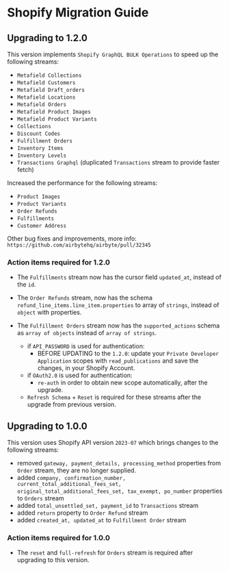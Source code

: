 # Shopify Migration Guide

## Upgrading to 1.2.0
This version implements `Shopify GraphQL BULK Operations` to speed up the following streams:
 - `Metafield Collections`
 - `Metafield Customers `
 - `Metafield Draft_orders`
 - `Metafield Locations`
 - `Metafield Orders`
 - `Metafield Product Images`
 - `Metafield Product Variants`
 - `Collections`
 - `Discount Codes`
 - `Fulfillment Orders`
 - `Inventory Items`
 - `Inventory Levels`
 - `Transactions Graphql` (duplicated `Transactions` stream to provide faster fetch)

Increased the performance for the following streams:
 - `Product Images`
 - `Product Variants`
 - `Order Refunds`
 - `Fulfillments`
 - `Customer Address`

Other bug fixes and improvements, more info: `https://github.com/airbytehq/airbyte/pull/32345`

### Action items required for 1.2.0
* The `Fulfillments` stream now has the cursor field `updated_at`, instead of the `id`.
* The `Order Refunds` stream, now has the schema `refund_line_items.line_item.properties` to array of `strings`, instead of `object` with properties.
* The `Fulfillment Orders` stream now has the `supported_actions` schema as `array of objects` instead of `array of strings`.

   - if `API_PASSWORD` is used for authentication:
      - BEFORE UPDATING to the `1.2.0`: update your `Private Developer Application` scopes with `read_publications` and save the changes, in your Shopify Account.
   - if `OAuth2.0` is used for authentication:
      - `re-auth` in order to obtain new scope automatically, after the upgrade.
   - `Refresh Schema` + `Reset` is required for these streams after the upgrade from previous version.


## Upgrading to 1.0.0
This version uses Shopify API version `2023-07` which brings changes to the following streams:
 - removed `gateway, payment_details, processing_method` properties from `Order` stream, they are no longer supplied.
 - added `company, confirmation_number, current_total_additional_fees_set, original_total_additional_fees_set, tax_exempt, po_number` properties to `Orders` stream
 - added `total_unsettled_set, payment_id` to `Transactions` stream
 - added `return` property to `Order Refund` stream
 - added `created_at, updated_at` to `Fulfillment Order` stream

### Action items required for 1.0.0
 * The `reset` and `full-refresh` for `Orders` stream is required after upgrading to this version.
